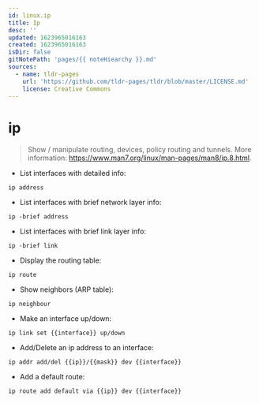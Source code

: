 ```yaml
---
id: linux.ip
title: Ip
desc: ''
updated: 1623965016163
created: 1623965016163
isDir: false
gitNotePath: 'pages/{{ noteHiearchy }}.md'
sources:
  - name: tldr-pages
    url: 'https://github.com/tldr-pages/tldr/blob/master/LICENSE.md'
    license: Creative Commons
---
```

# ip

> Show / manipulate routing, devices, policy routing and tunnels.
> More information: <https://www.man7.org/linux/man-pages/man8/ip.8.html>.

- List interfaces with detailed info:

`ip address`

- List interfaces with brief network layer info:

`ip -brief address`

- List interfaces with brief link layer info:

`ip -brief link`

- Display the routing table:

`ip route`

- Show neighbors (ARP table):

`ip neighbour`

- Make an interface up/down:

`ip link set {{interface}} up/down`

- Add/Delete an ip address to an interface:

`ip addr add/del {{ip}}/{{mask}} dev {{interface}}`

- Add a default route:

`ip route add default via {{ip}} dev {{interface}}`

